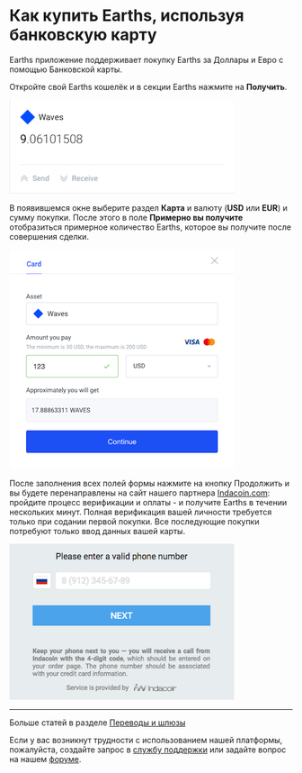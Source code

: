 # Как купить Earths, используя банковскую карту

Earths приложение поддерживает покупку Earths за Доллары и Евро с помощью Банковской карты.

Откройте свой Earths кошелёк и в секции Earths нажмите на **Получить**.

![](/_assets/buying_earths_using_card_01.png)

В появившемся окне выберите раздел **Карта** и валюту (**USD** или **EUR**) и сумму покупки.
После этого в поле **Примерно вы получите** отобразиться примерное количество Earths, которое вы получите после совершения сделки.

![](/_assets/buying_earths_using_card_02.png)

После заполнения всех полей формы нажмите на кнопку Продолжить и вы будете перенаправлены на сайт нашего партнера [Indacoin.com](https://indacoin.com/): пройдите процесс верификации и оплаты - и получите Earths в течении нескольких минут. Полная верификация вашей личности требуется только при содании первой покупки. Все последующие покупки потребуют только ввод данных вашей карты.

![](/_assets/buying_earths_using_card_03.png)

___

Больше статей в разделе [Переводы и шлюзы](/earths-client/wallet-management.md)

Если у вас возникнут трудности с использованием нашей платформы, пожалуйста, создайте запрос в [службу поддержки](https://support.earths.ga/) или задайте вопрос на нашем [форуме](https://forum.earths.ga/).
